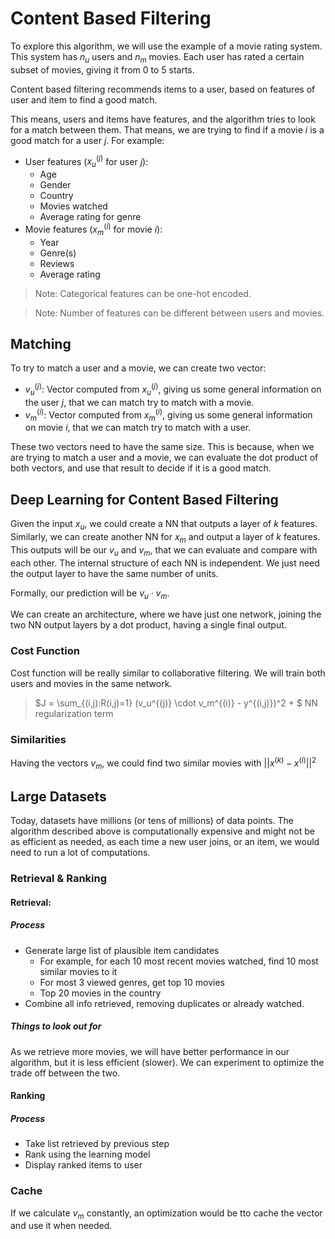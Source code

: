 # Content Based Filtering

To explore this algorithm, we will use the example of a movie rating system. This system has $n_u$ users and $n_m$ movies. Each user has rated a certain subset of movies, giving it from 0 to 5 starts.

Content based filtering recommends items to a user, based on features of user and item to find a good match.

This means, users and items have features, and the algorithm tries to look for a match between them. That means, we are trying to find if a movie $i$ is a good match for a user $j$. For example:
- User features ($x_u^{(j)}$ for user $j$):
  - Age
  - Gender
  - Country
  - Movies watched
  - Average rating for genre
- Movie features ($x_m^{(i)}$ for movie $i$):
  - Year
  - Genre(s)
  - Reviews
  - Average rating

> Note: Categorical features can be one-hot encoded.

> Note: Number of features can be different between users and movies.

## Matching

To try to match a user and a movie, we can create two vector:

- $v_u^{(j)}$: Vector computed from $x_u^{(j)}$, giving us some general information on the user $j$, that we can match try to match with a movie. 
- $v_m^{(i)}$: Vector computed from $x_m^{(i)}$, giving us some general information on movie $i$, that we can match try to match with a user.

These two vectors need to have the same size. This is because, when we are trying to match a user and a movie, we can evaluate the dot product of both vectors, and use that result to decide if it is a good match.

## Deep Learning for Content Based Filtering

Given the input $x_u$, we could create a NN that outputs a layer of $k$ features. Similarly, we can create another NN for $x_m$ and output a layer of $k$ features. This outputs will be our $v_u$ and $v_m$, that we can evaluate and compare with each other. The internal structure of each NN is independent. We just need the output layer to have the same number of units. 

Formally, our prediction will be $v_u \cdot v_m$. 

We can create an architecture, where we have just one network, joining the two NN output layers by a dot product, having a single final output. 

### Cost Function

Cost function will be really similar to collaborative filtering. We will train both users and movies in the same network.

> $J = \sum_{(i,j):R(i,j)=1} (v_u^{(j)} \cdot v_m^{(i)} - y^{(i,j)})^2 + $ NN regularization term 

### Similarities

Having the vectors $v_m$, we could find two similar movies with $||x^{(k)} - x^{(i)}||^2$

## Large Datasets

Today, datasets have millions (or tens of millions) of data points. The algorithm described above is computationally expensive and might not be as efficient as needed, as each time a new user joins, or an item, we would need to run a lot of computations. 

### Retrieval & Ranking

#### Retrieval:

##### Process
- Generate large list of plausible item candidates
  - For example, for each 10 most recent movies watched, find 10 most similar movies to it
  - For most 3 viewed genres, get top 10 movies
  - Top 20 movies in the country
- Combine all info retrieved, removing duplicates or already watched. 

##### Things to look out for

As we retrieve more movies, we will have better performance in our algorithm, but it is less efficient (slower). We can experiment to optimize the trade off between the two.  

#### Ranking

##### Process
- Take list retrieved by previous step
- Rank using the learning model
- Display ranked items to user

### Cache

If we calculate $v_m$ constantly, an optimization would be tto cache the vector and use it when needed.